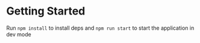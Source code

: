# Getting Started

Run `npm install` to install deps and `npm run start` to start the application in dev mode